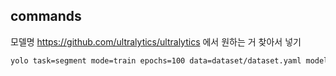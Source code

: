 ## commands
모델명
https://github.com/ultralytics/ultralytics
에서 원하는 거 찾아서 넣기

```sh
yolo task=segment mode=train epochs=100 data=dataset/dataset.yaml model=yolov8m-seg.pt imgsz=640 batch=8
```